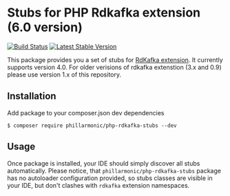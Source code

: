 # Stubs for PHP Rdkafka extension (6.0 version)

[![Build Status](https://travis-ci.org/kwn/php-rdkafka-stubs.svg?branch=master)](https://travis-ci.org/kwn/php-rdkafka-stubs)
[![Latest Stable Version](https://poser.pugx.org/kwn/php-rdkafka-stubs/v/stable)](https://packagist.org/packages/kwn/php-rdkafka-stubs)

This package provides you a set of stubs for [RdKafka extension](https://github.com/arnaud-lb/php-rdkafka). It currently supports version 4.0. For older verisions of rdkafka extenstion (3.x and 0.9) please use version 1.x of this repository. 

## Installation

Add package to your composer.json dev dependencies

```
$ composer require phillarmonic/php-rdkafka-stubs --dev
```

## Usage

Once package is installed, your IDE should simply discover all stubs automatically. Please notice, that `phillarmonic/php-rdkafka-stubs`
package has no autoloader configuration provided, so stubs classes are visible in your IDE, but don't clashes with `rdkafka`
extension namespaces.
